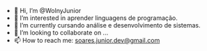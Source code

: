 - 👋 Hi, I’m @WolnyJunior
- 👀 I’m interested in  aprender linguagens de programação.
- 🌱 I’m currently  cursando análise  e desenvolvimento de sistemas.
- 💞️ I’m looking to collaborate on ...
- 📫 How to reach me:  soares.junior.dev@gmail.com

<!---
WolnyJunior/WolnyJunior is a ✨ special ✨ repository because its `README.md` (this file) appears on your GitHub profile.
You can click the Preview link to take a look at your changes.
--->
